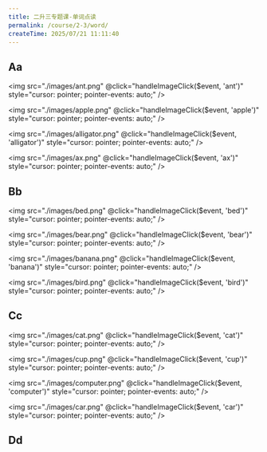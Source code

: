 ```yaml
---
title: 二升三专题课-单词点读
permalink: /course/2-3/word/
createTime: 2025/07/21 11:11:40
---
```


<script setup>
import { ref } from 'vue'

const playAudio = (word) => {
  const audio = new Audio(`https://dict.youdao.com/dictvoice?audio=${word}`)
  audio.play()
}

const handleImageClick = (event, word) => {
  // 阻止事件冒泡，防止触发图片放大
  event.stopPropagation()
  // 阻止默认行为
  event.preventDefault()
  // 播放音频
  playAudio(word)
}
</script>


## Aa

<CardGrid cols="4">

<Card title="ant" >

<img src="./images/ant.png" @click="handleImageClick($event, 'ant')" style="cursor: pointer; pointer-events: auto;" />

</Card>

<Card title="apple" >

<img src="./images/apple.png" @click="handleImageClick($event, 'apple')" style="cursor: pointer; pointer-events: auto;" />

</Card>

<Card title="alligator" >

<img src="./images/alligator.png" @click="handleImageClick($event, 'alligator')" style="cursor: pointer; pointer-events: auto;" />

</Card>

<Card title="ax" >

<img src="./images/ax.png" @click="handleImageClick($event, 'ax')" style="cursor: pointer; pointer-events: auto;" />

</Card>

</CardGrid>

## Bb

<CardGrid cols="4">

<Card title="bed" >

<img src="./images/bed.png" @click="handleImageClick($event, 'bed')" style="cursor: pointer; pointer-events: auto;" />

</Card>

<Card title="bear" >

<img src="./images/bear.png" @click="handleImageClick($event, 'bear')" style="cursor: pointer; pointer-events: auto;" />

</Card>

<Card title="banana" >

<img src="./images/banana.png" @click="handleImageClick($event, 'banana')" style="cursor: pointer; pointer-events: auto;" />

</Card>

<Card title="bird" >

<img src="./images/bird.png" @click="handleImageClick($event, 'bird')" style="cursor: pointer; pointer-events: auto;" />

</Card>

</CardGrid>

## Cc

<CardGrid cols="4">

<Card title="cat" >

<img src="./images/cat.png" @click="handleImageClick($event, 'cat')" style="cursor: pointer; pointer-events: auto;" />

</Card>

<Card title="cup" >

<img src="./images/cup.png" @click="handleImageClick($event, 'cup')" style="cursor: pointer; pointer-events: auto;" />

</Card>

<Card title="computer" >

<img src="./images/computer.png" @click="handleImageClick($event, 'computer')" style="cursor: pointer; pointer-events: auto;" />

</Card>

<Card title="car" >

<img src="./images/car.png" @click="handleImageClick($event, 'car')" style="cursor: pointer; pointer-events: auto;" />

</Card>

</CardGrid>

## Dd

